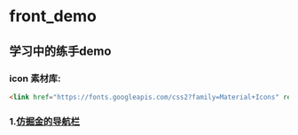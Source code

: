 # front_demo

## 学习中的练手demo

### icon 素材库:
```html
<link href="https://fonts.googleapis.com/css2?family=Material+Icons" rel="stylesheet">
```

### 1.[仿掘金的导航栏](URL 'https://allenxu317.github.io/front_demo/%E4%BB%BF%E6%8E%98%E9%87%91/%E6%8E%98%E9%87%91%E5%AF%BC%E8%88%AA%E6%A0%8F.html')